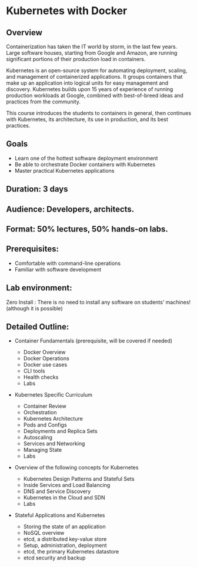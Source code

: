 # Kubernetes with Docker

## Overview
Containerization has taken the IT world by storm, in the last few years. Large software houses, starting from Google and Amazon, are running significant portions of their production load in containers.

Kubernetes is an open-source system for automating deployment, scaling, and management of containerized applications. It groups containers that make up an application into logical units for easy management and discovery. Kubernetes builds upon 15 years of experience of running production workloads at Google, combined with best-of-breed ideas and practices from the community.

This course introduces the students to containers in general, then continues with Kubernetes, its architecture, its use in production, and its best practices.

## Goals
 * Learn one of the hottest software deployment environment
 * Be able to orchestrate Docker containers with Kubernetes
 * Master practical Kubernetes applications

## Duration: 3 days

## Audience: Developers, architects.

## Format: 50% lectures, 50% hands-on labs.

## Prerequisites:
 * Comfortable with command-line operations
 * Familiar with software development

## Lab environment:

Zero Install : There is no need to install any software on students’ machines! (although it is possible)

## Detailed Outline:

 * Container Fundamentals (prerequisite, will be covered if needed)
     - Docker Overview
     - Docker Operations
     - Docker use cases
     - CLI tools
     - Health checks
     - Labs

 * Kubernetes Specific Curriculum
     - Container Review
     - Orchestration
     - Kubernetes Architecture
     - Pods and Configs
     - Deployments and Replica Sets
     - Autoscaling
     - Services and Networking
     - Managing State
     - Labs

* Overview of the following concepts for Kubernetes
     - Kubernetes Design Patterns and Stateful Sets
     - Inside Services and Load Balancing
     - DNS and Service Discovery
     - Kubernetes in the Cloud and SDN
     - Labs

 * Stateful Applications and Kubernetes
     - Storing the state of an application
     - NoSQL overview
     - etcd, a distributed key-value store
     - Setup, administration, deployment
     - etcd, the primary Kubernetes datastore
     - etcd security and backup


